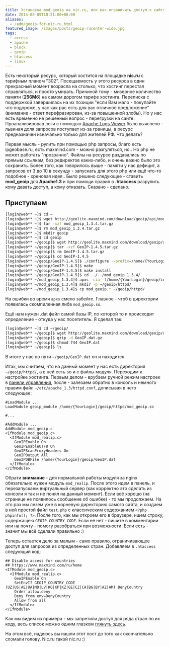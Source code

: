 ```yaml
---
title: Установка mod_geoip на nic.ru, или как ограничить доступ к сайту «по странам»
date: 2014-08-09T10:51:00+00:00
aliases:
  - /adm/geoip-for-nic-ru.html
featured_image: /images/posts/geoip-rucenter-wide.jpg
tags:
  - access
  - apache
  - block
  - geoip
  - htaccess
  - linux
---
```


Есть некоторый ресурс, который хостится на площадке **nic.ru** с тарифным планом "302". Посещаемость у этого ресурса в один прекрасный момент возрасла на столько, что хостинг перестал справляться, и просто умирать. Причиной тому - мизерное количество памяти (**256Мб**) на самом дорогом тарифе хостинга. Переписка с поддержкой завершилась на их позиции "если Вам мало - покупайте что подороже, у нас как рас есть для вас отличное предложение" (внимание - ответ перефразирован, из-за повышенной злобы). Но у нас есть временно не решенный вопрос - перегрузки на сайте. Проанализировав логи с помощью [Apache Logs Viewer](http://www.apacheviewer.com/) было выяснено - львиная доля запросов поступает из-за границы, а ресурс предназначен изначально только для жителей РФ. Что делать?

<!--more-->

Первая мысль - рулить при помощью php запросы, благо есть ipgeobase.ru, есть maxmind.com - можно разгуляться, но.. Но php не может работать "прозрачно". Файлы на ресурсе раздавались по прямым ссылкам, без редиректов каких-либо, и очень важно было это сохранить. Более того, как говорилось выше - памяти у нас дефицит, а запросов от 3 до 10 в секунду - запускать для этого php или ещё что-то подобное - хреновая идея.. Было решено следующее - ставить **mod_geoip** для **Apache1.3** и при помощи правил в **.htaccess** разрулить кому давать доступ, а кому отказать. Сказано - сделано.

## Приступаем

```bash
[login@web** ~]$ cd ~
[login@web** ~]$ wget http://geolite.maxmind.com/download/geoip/api/mod_geoip/mod_geoip_1.3.4.tar.gz
[login@web** ~]$ tar -xzf mod_geoip_1.3.4.tar.gz
[login@web** ~]$ rm mod_geoip_1.3.4.tar.gz
[login@web** ~]$ mkdir geoip
[login@web** ~]$ cd geoip
[login@web** ~/geoip]$ wget http://geolite.maxmind.com/download/geoip/api/c/GeoIP-1.4.5.tar.gz
[login@web** ~/geoip]$ tar -xzf GeoIP-1.4.5.tar.gz
[login@web** ~/geoip]$ rm GeoIP-1.4.5.tar.gz
[login@web** ~/geoip]$ cd GeoIP-1.4.5
[login@web** ~/geoip/GeoIP-1.4.5]$ ./configure --prefix=/home/{YourLogin}/geoip
[login@web** ~/geoip/GeoIP-1.4.5]$ make
[login@web** ~/geoip/GeoIP-1.4.5]$ make install
[login@web** ~/geoip/GeoIP-1.4.5]$ cd ../../mod_geoip_1.3.4/
[login@web** ~/mod_geoip_1.3.4]$ apxs -cia -I/home/{YourLogin}/geoip/include -L /home/{YourLogin}/geoip/lib -lGeoIP ./mod_geoip.c
[login@web** ~/mod_geoip_1.3.4]$ mkdir -p ~/geoip/httpd/
[login@web** ~/mod_geoip_1.3.4]$ cp mod_geoip.* ~/geoip/httpd/
```

На ошибки во время `apxs` смело забейте. Главное - чтоб в директории появилась скомпиленная либа `mod_geoip.so`.

Ещё нам нужен .dat файл самой базы IP, по которой то и происходит определение - откуда у нас посетитель. Я сделал так:

```bash
[login@web** ~]$ cd ~/geoip/
[login@web** ~/geoip]$ wget http://geolite.maxmind.com/download/geoip/database/GeoLiteCountry/GeoIP.dat.gz
[login@web** ~/geoip]$ gzip -d GeoIP.dat.gz
[login@web** ~/geoip]$ chmod 744 GeoIP.dat
[login@web** ~/geoip]$ ls
```

В итоге у нас по пути `~/geoip/GeoIP.dat` он и находится.

Итак, мы считаем, что на данный момент у нас есть директория `~/geoip/httpd/`, а в ней есть so и c файлы модуля. Переходим к настройке хостинга. Первым делом - врубаем ручной режим настроек в [панели управления](https://www.nic.ru/hcp/cgi-bin/gen_avd.pl?mItem=web_server&hitem=&page=), после - залезаем обратно в консоль и немного правим файл `~/etc/apache_1.3/httpd.conf`, дописывая в него следующее:

```
#LoadModule ...
LoadModule geoip_module /home/{YourLogin}/geoip/httpd/mod_geoip.so

#...

#AddModule ...
AddModule mod_geoip.c
<IfModule mod_geoip.c>
  <IfModule mod_realip.c>
    GeoIPEnable On
    GeoIPEnableUTF8 On
    GeoIPScanProxyHeaders On
    GeoIPOutput All
    GeoIPDBFile /home/{YourLogin}/geoip/GeoIP.dat
  </IfModule>
</IfModule>

```

Обрати **внимание** - для нормальной работы модуля за nginx обязательно нужен модуль `mod_realip`. После этого идем в панель, и перезапускаем виртуальный сервер (как корректно это сделать из консоли я так и не понял на данный момент). Если всё хорошо (на странице не появилось сообщение об ошибке) - то мы продолжаем. На это раз мы лезем уже в корневую директорию самого сайта, и создаем в ней простой файл `test.php` с классическим содержанием `<?php phpinfo(); ?>`. После того, как мы откроем его в браузере, ишем строку, содержащею `GEOIP_COUNTRY_CODE`. Если её нет - пишите в комментарии или на почту - помогу разобраться при возможности. Если есть - значит мы всё сделали правильно :)

Теперь остается дело за малым - само правило, ограничивающее доступ для запросов из определенных стран. Добавляем в `.htaccess` следующий код:

```
## Disable access for countries
## https://www.maxmind.com/ru/home
<IfModule mod_geoip.c>
  <IfModule mod_realip.c>
    GeoIPEnable On
    SetEnvIf GEOIP_COUNTRY_CODE (UZ|US|AE|UA|MD|LV|KG|KP|KZ|GE|CZ|CA|BG|BY|AZ|AM) DenyCountry
    Order allow,deny
    Deny from env=DenyCountry
    Allow from all
  </IfModule>
</IfModule>
```

Как мы видим из примера - мы запретили доступ для ряда стран по их коду, весь список можно одним глазком [глянуть здесь](http://countrycode.org/).

На этом всё, надеюсь вы нашли этот пост до того как окончательно сломали голову. Nic.ru такой nic.ru :)

